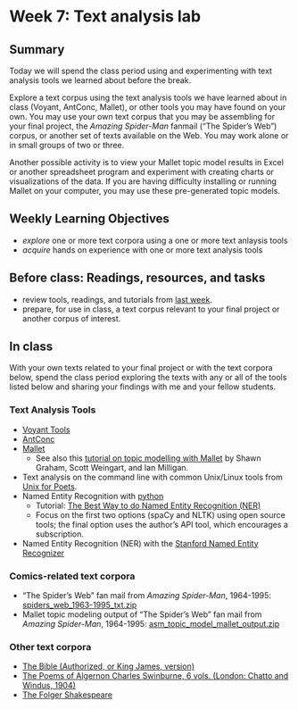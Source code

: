 # Week 7: Text analysis lab

## Summary
Today we will spend the class period using and experimenting with text analysis tools we learned about before the break.

Explore a text corpus using the text analysis tools we have learned about in class (Voyant, AntConc, Mallet), or other tools you may have found on your own. You may use your own text corpus that you may be assembling for your final project, the _Amazing Spider-Man_ fanmail (“The Spider’s Web”) corpus, or another set of texts available on the Web. You may work alone or in small groups of two or three. 

Another possible activity is to view your Mallet topic model results in Excel or another spreadsheet program and experiment with creating charts or visualizations of the data. If you are having difficulty installing or running Mallet on your computer, you may use these pre-generated topic models.

## Weekly Learning Objectives

- *explore* one or more text corpora using a one or more text anlaysis tools
- *acquire* hands on experience with one or more text analysis tools
 
## Before class: Readings, resources, and tasks
- review tools, readings, and tutorials from [last week](week06.md).
- prepare, for use in class, a text corpus relevant to your final project or another corpus of interest. 
 
## In class

With your own texts related to your final project or with the text corpora below, spend the class period exploring the texts with any or all of the tools listed below and sharing your findings with me and your fellow students.

### Text Analysis Tools

- [Voyant Tools](https://voyant-tools.org)
- [AntConc](https://www.laurenceanthony.net/software/antconc/)
- [Mallet](https://mimno.github.io/Mallet/)
	- See also this [tutorial on topic modelling with Mallet](https://programminghistorian.org/en/lessons/topic-modeling-and-mallet) by Shawn Graham, Scott Weingart, and Ian Milligan.
- Text analysis on the command line with common Unix/Linux tools from [Unix for Poets](https://www.cs.upc.edu/~padro/Unixforpoets.pdf).
- Named Entity Recognition with [python](https://wiki.python.org/moin/BeginnersGuide/Download)
	- Tutorial: [The Best Way to do Named Entity Recognition (NER)](https://pythonalgos.com/the-best-way-to-do-named-entity-recognition-ner/)
	- Focus on the first two options (spaCy and NLTK) using open source tools; the final option uses the author’s API tool, which encourages a subscription.
- Named Entity Recognition (NER) with the [Stanford Named Entity Recognizer](https://nlp.stanford.edu/software/CRF-NER.html)

### Comics-related text corpora
- “The Spider’s Web” fan mail from _Amazing Spider-Man_, 1964-1995: [spiders_web_1963-1995_txt.zip](https://iu.instructure.com/files/149239570/download?download_frd=1)
- Mallet topic modeling output of “The Spider’s Web” fan mail from _Amazing Spider-Man_, 1964-1995: [asm_topic_model_mallet_output.zip](https://iu.instructure.com/files/149239594/download?download_frd=1)

### Other text corpora
- [The Bible (Authorized, or King James, version)](https://iu.instructure.com/files/150016767/download?download_frd=1)
- [The Poems of Algernon Charles Swinburne, 6 vols. (London: Chatto and Windus, 1904)](https://iu.instructure.com/files/150016768/download?download_frd=1)
- [The Folger Shakespeare](https://shakespeare.folger.edu/downloads/txt/shakespeares-works_TXT_FolgerShakespeare.zip)
